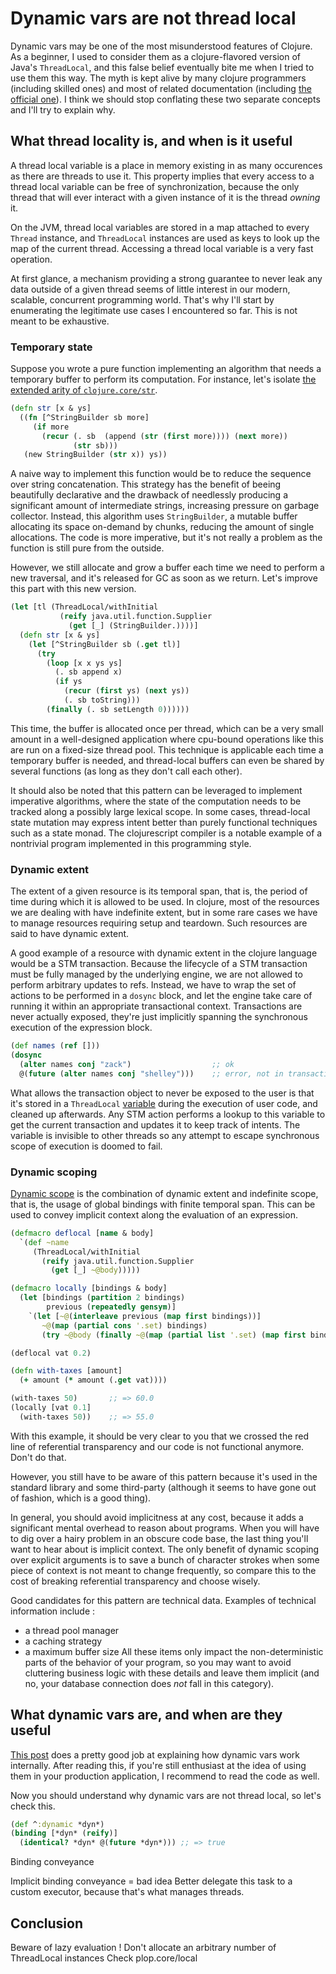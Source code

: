# Dynamic vars are not thread local

Dynamic vars may be one of the most misunderstood features of Clojure. As a beginner, I used to consider them as a clojure-flavored version of Java's `ThreadLocal`, and this false belief eventually bite me when I tried to use them this way. The myth is kept alive by many clojure programmers (including skilled ones) and most of related documentation (including [the official one](https://clojure.org/reference/vars)). I think we should stop conflating these two separate concepts and I'll try to explain why.

## What thread locality is, and when is it useful
A thread local variable is a place in memory existing in as many occurences as there are threads to use it. This property implies that every access to a thread local variable can be free of synchronization, because the only thread that will ever interact with a given instance of it is the thread *owning* it.

On the JVM, thread local variables are stored in a map attached to every `Thread` instance, and `ThreadLocal` instances are used as keys to look up the map of the current thread. Accessing a thread local variable is a very fast operation.

At first glance, a mechanism providing a strong guarantee to never leak any data outside of a given thread seems of little interest in our modern, scalable, concurrent programming world. That's why I'll start by enumerating the legitimate use cases I encountered so far. This is not meant to be exhaustive.

### Temporary state
Suppose you wrote a pure function implementing an algorithm that needs a temporary buffer to perform its computation. For instance, let's isolate [the extended arity of `clojure.core/str`](https://github.com/clojure/clojure/blob/131c5f71b8d65169d233b03d39f7582a1a5d926e/src/clj/clojure/core.clj#L554-L559).
```clojure
(defn str [x & ys]
  ((fn [^StringBuilder sb more]
     (if more
       (recur (. sb  (append (str (first more)))) (next more))
              (str sb)))
   (new StringBuilder (str x)) ys))
```
A naive way to implement this function would be to reduce the sequence over string concatenation. This strategy has the benefit of beeing beautifully declarative and the drawback of needlessly producing a significant amount of intermediate strings, increasing pressure on garbage collector. Instead, this algorithm uses `StringBuilder`, a mutable buffer allocating its space on-demand by chunks, reducing the amount of single allocations. The code is more imperative, but it's not really a problem as the function is still pure from the outside.

However, we still allocate and grow a buffer each time we need to perform a new traversal, and it's released for GC as soon as we return. Let's improve this part with this new version.
```clojure
(let [tl (ThreadLocal/withInitial
           (reify java.util.function.Supplier
             (get [_] (StringBuilder.))))]
  (defn str [x & ys]
    (let [^StringBuilder sb (.get tl)]
      (try
        (loop [x x ys ys]
          (. sb append x)
          (if ys
            (recur (first ys) (next ys))
            (. sb toString)))
        (finally (. sb setLength 0))))))
```

This time, the buffer is allocated once per thread, which can be a very small amount in a well-designed application where cpu-bound operations like this are run on a fixed-size thread pool. This technique is applicable each time a temporary buffer is needed, and thread-local buffers can even be shared by several functions (as long as they don't call each other).

It should also be noted that this pattern can be leveraged to implement imperative algorithms, where the state of the computation needs to be tracked along a possibly large lexical scope. In some cases, thread-local state mutation may express intent better than purely functional techniques such as a state monad. The clojurescript compiler is a notable example of a nontrivial program implemented in this programming style.


### Dynamic extent
The extent of a given resource is its temporal span, that is, the period of time during which it is allowed to be used. In clojure, most of the resources we are dealing with have indefinite extent, but in some rare cases we have to manage resources requiring setup and teardown. Such resources are said to have dynamic extent.

A good example of a resource with dynamic extent in the clojure language would be a STM transaction. Because the lifecycle of a STM transaction must be fully managed by the underlying engine, we are not allowed to perform arbitrary updates to refs. Instead, we have to wrap the set of actions to be performed in a `dosync` block, and let the engine take care of running it within an appropriate transactional context. Transactions are never actually exposed, they're just implicitly spanning the synchronous execution of the expression block.

```clojure
(def names (ref []))
(dosync
  (alter names conj "zack")                  ;; ok
  @(future (alter names conj "shelley")))    ;; error, not in transaction
```

What allows the transaction object to never be exposed to the user is that it's stored in a `ThreadLocal` [variable](https://github.com/clojure/clojure/blob/131c5f71b8d65169d233b03d39f7582a1a5d926e/src/jvm/clojure/lang/LockingTransaction.java#L36) during the execution of user code, and cleaned up afterwards. Any STM action performs a lookup to this variable to get the current transaction and updates it to keep track of intents. The variable is invisible to other threads so any attempt to escape synchronous scope of execution is doomed to fail.


### Dynamic scoping
[Dynamic scope](https://stuartsierra.com/2013/03/29/perils-of-dynamic-scope) is the combination of dynamic extent and indefinite scope, that is, the usage of global bindings with finite temporal span. This can be used to convey implicit context along the evaluation of an expression.

```clojure
(defmacro deflocal [name & body]
  `(def ~name
     (ThreadLocal/withInitial
       (reify java.util.function.Supplier
         (get [_] ~@body)))))

(defmacro locally [bindings & body]
  (let [bindings (partition 2 bindings)
        previous (repeatedly gensym)]
    `(let [~@(interleave previous (map first bindings))]
       ~@(map (partial cons '.set) bindings)
       (try ~@body (finally ~@(map (partial list '.set) (map first bindings) previous))))))

(deflocal vat 0.2)

(defn with-taxes [amount]
  (+ amount (* amount (.get vat))))

(with-taxes 50)       ;; => 60.0
(locally [vat 0.1]
  (with-taxes 50))    ;; => 55.0
```

With this example, it should be very clear to you that we crossed the red line of referential transparency and our code is not functional anymore. Don't do that.

However, you still have to be aware of this pattern because it's used in the standard library and some third-party (although it seems to have gone out of fashion, which is a good thing).

In general, you should avoid implicitness at any cost, because it adds a significant mental overhead to reason about programs. When you will have to dig over a hairy problem in an obscure code base, the last thing you'll want to hear about is implicit context. The only benefit of dynamic scoping over explicit arguments is to save a bunch of character strokes when some piece of context is not meant to change frequently, so compare this to the cost of breaking referential transparency and choose wisely.

Good candidates for this pattern are technical data. Examples of technical information include :
* a thread pool manager
* a caching strategy
* a maximum buffer size
All these items only impact the non-deterministic parts of the behavior of your program, so you may want to avoid cluttering business logic with these details and leave them implicit (and no, your database connection does *not* fall in this category).

## What dynamic vars are, and when are they useful
[This post](http://blog.cognitect.com/blog/2016/9/15/works-on-my-machine-understanding-var-bindings-and-roots) does a pretty good job at explaining how dynamic vars work internally. After reading this, if you're still enthusiast at the idea of using them in your production application, I recommend to read the code as well.

Now you should understand why dynamic vars are not thread local, so let's check this.
```clojure
(def ^:dynamic *dyn*)
(binding [*dyn* (reify)]
  (identical? *dyn* @(future *dyn*))) ;; => true
```

Binding conveyance


Implicit binding conveyance = bad idea
Better delegate this task to a custom executor, because that's what manages threads.

## Conclusion

Beware of lazy evaluation !
Don't allocate an arbitrary number of ThreadLocal instances
Check plop.core/local
